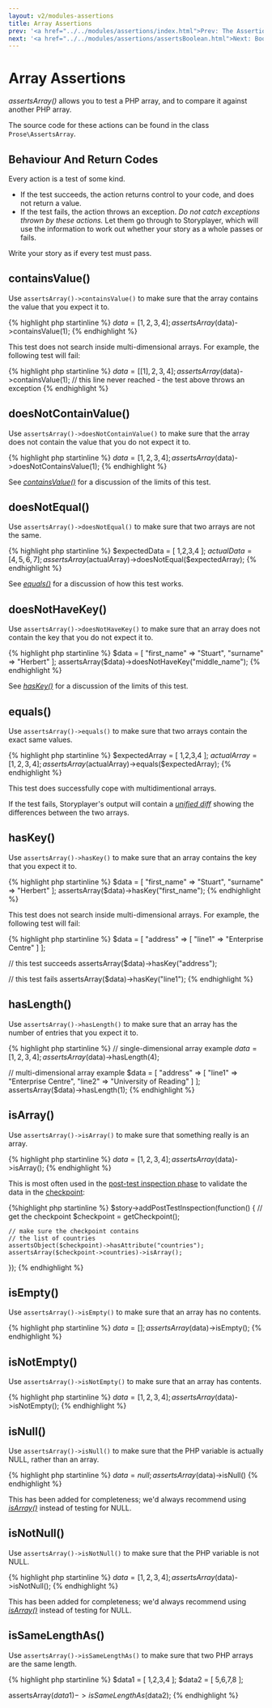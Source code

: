 ```yaml
---
layout: v2/modules-assertions
title: Array Assertions
prev: '<a href="../../modules/assertions/index.html">Prev: The Assertions Module</a>'
next: '<a href="../../modules/assertions/assertsBoolean.html">Next: Boolean Assertions</a>'
---
```


# Array Assertions

_assertsArray()_ allows you to test a PHP array, and to compare it against another PHP array.

The source code for these actions can be found in the class `Prose\AssertsArray`.

## Behaviour And Return Codes

Every action is a test of some kind.

* If the test succeeds, the action returns control to your code, and does not return a value.
* If the test fails, the action throws an exception. _Do not catch exceptions thrown by these actions._ Let them go through to Storyplayer, which will use the information to work out whether your story as a whole passes or fails.

Write your story as if every test must pass.

## containsValue()

Use `assertsArray()->containsValue()` to make sure that the array contains the value that you expect it to.

{% highlight php startinline %}
$data = [ 1,2,3,4 ];
assertsArray($data)->containsValue(1);
{% endhighlight %}

This test does not search inside multi-dimensional arrays.  For example, the following test will fail:

{% highlight php startinline %}
$data =  [ [1], 2, 3, 4 ];
assertsArray($data)->containsValue(1);
// this line never reached - the test above throws an exception
{% endhighlight %}

## doesNotContainValue()

Use `assertsArray()->doesNotContainValue()` to make sure that the array does not contain the value that you do not expect it to.

{% highlight php startinline %}
$data = [ 1,2,3,4 ];
assertsArray($data)->doesNotContainsValue(1);
{% endhighlight %}

See _[containsValue()](#containsvalue)_ for a discussion of the limits of this test.

## doesNotEqual()

Use `assertsArray()->doesNotEqual()` to make sure that two arrays are not the same.

{% highlight php startinline %}
$expectedData = [ 1,2,3,4 ];
$actualData   = [ 4,5,6,7 ];
assertsArray($actualArray)->doesNotEqual($expectedArray);
{% endhighlight %}

See _[equals()](#equals)_ for a discussion of how this test works.

## doesNotHaveKey()

Use `assertsArray()->doesNotHaveKey()` to make sure that an array does not contain the key that you do not expect it to.

{% highlight php startinline %}
$data = [ "first_name" => "Stuart", "surname" => "Herbert" ];
assertsArray($data)->doesNotHaveKey("middle_name");
{% endhighlight %}

See _[hasKey()](#haskey)_ for a discussion of the limits of this test.

## equals()

Use `assertsArray()->equals()` to make sure that two arrays contain the exact same values.

{% highlight php startinline %}
$expectedArray = [ 1,2,3,4 ];
$actualArray = [ 1,2,3,4 ];
assertsArray($actualArray)->equals($expectedArray);
{% endhighlight %}

This test does successfully cope with multidimentional arrays.

If the test fails, Storyplayer's output will contain a _[unified diff](http://en.wikipedia.org/wiki/Diff#Unified_format)_ showing the differences between the two arrays.

## hasKey()

Use `assertsArray()->hasKey()` to make sure that an array contains the key that you expect it to.

{% highlight php startinline %}
$data = [ "first_name" => "Stuart", "surname" => "Herbert" ];
assertsArray($data)->hasKey("first_name");
{% endhighlight %}

This test does not search inside multi-dimensional arrays.  For example, the following test will fail:

{% highlight php startinline %}
$data = [ "address" => [ "line1" => "Enterprise Centre" ] ];

// this test succeeds
assertsArray($data)->hasKey("address");

// this test fails
assertsArray($data)->hasKey("line1");
{% endhighlight %}

## hasLength()

Use `assertsArray()->hasLength()` to make sure that an array has the number of entries that you expect it to.

{% highlight php startinline %}
// single-dimensional array example
$data = [ 1,2,3,4 ];
assertsArray($data)->hasLength(4);

// multi-dimensional array example
$data = [
    "address" => [
        "line1" => "Enterprise Centre",
        "line2" => "University of Reading"
    ]
];
assertsArray($data)->hasLength(1);
{% endhighlight %}

## isArray()

Use `assertsArray()->isArray()` to make sure that something really is an array.

{% highlight php startinline %}
$data = [ 1,2,3,4 ];
assertsArray($data)->isArray();
{% endhighlight %}

This is most often used in the [post-test inspection phase](../../stories/post-test-inspection.html) to validate the data in the [checkpoint](../../stories/the-checkpoint.html):

{%highlight php startinline %}
$story->addPostTestInspection(function() {
    // get the checkpoint
    $checkpoint = getCheckpoint();

    // make sure the checkpoint contains
    // the list of countries
    assertsObject($checkpoint)->hasAttribute("countries");
    assertsArray($checkpoint->countries)->isArray();
});
{% endhighlight %}

## isEmpty()

Use `assertsArray()->isEmpty()` to make sure that an array has no contents.

{% highlight php startinline %}
$data = [ ];
assertsArray($data)->isEmpty();
{% endhighlight %}

## isNotEmpty()

Use `assertsArray()->isNotEmpty()` to make sure that an array has contents.

{% highlight php startinline %}
$data = [ 1,2,3,4 ];
assertsArray($data)->isNotEmpty();
{% endhighlight %}

## isNull()

Use `assertsArray()->isNull()` to make sure that the PHP variable is actually NULL, rather than an array.

{% highlight php startinline %}
$data = null;
assertsArray($data)->isNull()
{% endhighlight %}

This has been added for completeness; we'd always recommend using _[isArray()](#isarray)_ instead of testing for NULL.

## isNotNull()

Use `assertsArray()->isNotNull()` to make sure that the PHP variable is not NULL.

{% highlight php startinline %}
$data = [ 1,2,3,4 ];
assertsArray($data)->isNotNull();
{% endhighlight %}

This has been added for completeness; we'd always recommend using _[isArray()](#isarray)_ instead of testing for NULL.

## isSameLengthAs()

Use `assertsArray()->isSameLengthAs()` to make sure that two PHP arrays are the same length.

{% highlight php startinline %}
$data1 = [ 1,2,3,4 ];
$data2 = [ 5,6,7,8 ];

assertsArray($data1)->isSameLengthAs($data2);
{% endhighlight %}